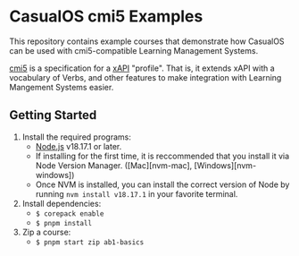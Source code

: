 # CasualOS cmi5 Examples

This repository contains example courses that demonstrate how CasualOS can be used with cmi5-compatible Learning Management Systems.

[cmi5](https://github.com/AICC/CMI-5_Spec_Current) is a specification for a [xAPI](https://github.com/adlnet/xAPI-Spec) "profile". That is, it extends xAPI with a vocabulary of Verbs, and other features to make integration with Learning Mangement Systems easier.

## Getting Started

1. Install the required programs:
    -   [Node.js](https://nodejs.org/en/download/) v18.17.1 or later.
    -   If installing for the first time, it is reccommended that you install it via Node Version Manager. ([Mac][nvm-mac], [Windows][nvm-windows])
    -   Once NVM is installed, you can install the correct version of Node by running `nvm install v18.17.1` in your favorite terminal.
2. Install dependencies:
    -   `$ corepack enable`
    -   `$ pnpm install`
3. Zip a course:
    -   `$ pnpm start zip ab1-basics`
